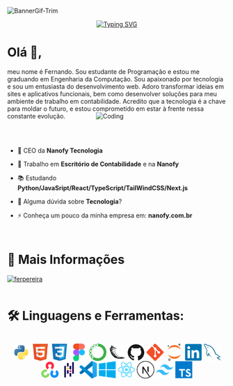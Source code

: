 ![BannerGif-Trim](https://user-images.githubusercontent.com/103957365/202779603-01fbb723-de95-4683-b2ab-439f332a2a16.gif)
<div align="center">
  
[![Typing SVG](https://readme-typing-svg.herokuapp.com?duration=4000&center=true&vCenter=false&width=500&lines=Hello+World)](https://git.io/typing-svg)  

</div>

# Olá 👋,
meu nome é Fernando. Sou estudante de Programação e estou me graduando em Engenharia da Computação. Sou apaixonado por tecnologia e sou um entusiasta do desenvolvimento web. Adoro transformar ideias em sites e aplicativos funcionais, bem como desenvolver soluções para meu ambiente de trabalho em contabilidade. Acredito que a tecnologia é a chave para moldar o futuro, e estou comprometido em estar à frente nessa constante evolução.
<img align="right" alt="Coding" width="300" src="https://media.tenor.com/whgQwNlVvNkAAAAi/xero-code.gif">

<br><br>
- 💎 CEO da **Nanofy Tecnologia**

- 🔭 Trabalho em **Escritório de Contabilidade** e na **Nanofy**

- 📚 Estudando **Python/JavaSript/React/TypeScript/TailWindCSS/Next.js**

- 💬 Alguma dúvida sobre **Tecnologia**?

- ⚡ Conheça um pouco da minha empresa em: **nanofy.com.br**
<br>

# 📑 Mais Informações
<p align="left">
<a href="https://www.beacons.ai/ferpereira" target="_blank"><img src="https://img.shields.io/badge/-CONTATOS-%23E4405F?style=for-the-badge&logo=beacons&logoColor=white" alt="ferpereira" height="25" width="75" /></a>
<br><br>

# 🛠 Linguagens e Ferramentas:

<div align="center" style="display: inline_block"><br>
  
  <img align="center" alt="PYTHON" height="40" width="40" src="https://raw.githubusercontent.com/devicons/devicon/master/icons/python/python-original.svg">
  <img align="center" alt="HTML" height="40" width="40" src="https://raw.githubusercontent.com/devicons/devicon/master/icons/html5/html5-original.svg">
  <img align="center" alt="CSS" height="40" width="40" src="https://raw.githubusercontent.com/devicons/devicon/master/icons/css3/css3-original.svg">
  <img align="center" alt="Figma" height="40" width="40" src="https://raw.githubusercontent.com/devicons/devicon/master/icons/figma/figma-original.svg">
  <img align="center" alt="Anaconda" height="40" width="40" src="https://raw.githubusercontent.com/devicons/devicon/master/icons/anaconda/anaconda-original.svg">
  <img align="center" alt="Flask" height="40" width="40" src="https://raw.githubusercontent.com/devicons/devicon/master/icons/flask/flask-original.svg">
  <img align="center" alt="GitHub" height="40" width="40" src="https://raw.githubusercontent.com/devicons/devicon/master/icons/github/github-original.svg">
  <img align="center" alt="Git" height="40" width="40" src="https://raw.githubusercontent.com/devicons/devicon/master/icons/git/git-original.svg">
  <img align="center" alt="Jupyter" height="40" width="40" src="https://raw.githubusercontent.com/devicons/devicon/master/icons/jupyter/jupyter-original.svg">
  <img align="center" alt="LinkedIn" height="40" width="40" src="https://raw.githubusercontent.com/devicons/devicon/master/icons/linkedin/linkedin-original.svg">
  <img align="center" alt="MySQL" height="40" width="40" src="https://raw.githubusercontent.com/devicons/devicon/master/icons/mysql/mysql-original.svg">
  <img align="center" alt="OpenCV" height="40" width="40" src="https://raw.githubusercontent.com/devicons/devicon/master/icons/opencv/opencv-original.svg">
  <img align="center" alt="Pandas" height="40" width="40" src="https://raw.githubusercontent.com/devicons/devicon/master/icons/pandas/pandas-original.svg">
  <img align="center" alt="VScode" height="40" width="40" src="https://raw.githubusercontent.com/devicons/devicon/master/icons/vscode/vscode-original.svg">
  <img align="center" alt="Windows" height="40" width="40" src="https://raw.githubusercontent.com/devicons/devicon/master/icons/windows8/windows8-original.svg">
  <img align="center" alt="React" height="40" width="40" src="https://github.com/devicons/devicon/blob/master/icons/react/react-original.svg">
  <img align="center" alt="Nextjs" height="40" width="40" src="https://github.com/devicons/devicon/blob/master/icons/nextjs/nextjs-line.svg">
  <img align="center" alt="TailWindCSS" height="40" width="40" src="https://github.com/devicons/devicon/blob/master/icons/tailwindcss/tailwindcss-plain.svg">
  <img align="center" alt="TypeScript" height="40" width="40" src="https://github.com/devicons/devicon/blob/master/icons/typescript/typescript-original.svg">

<br><br>
